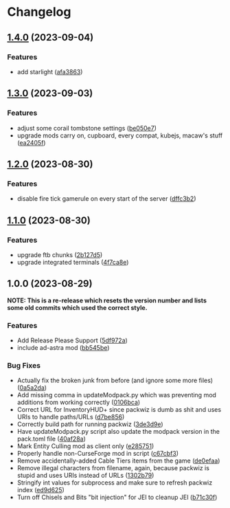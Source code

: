 # Changelog

## [1.4.0](https://github.com/coryjreid/logicraft/compare/v1.3.0...v1.4.0) (2023-09-04)


### Features

* add starlight ([afa3863](https://github.com/coryjreid/logicraft/commit/afa38636dee71e35bd91a4517a75a959527c1e94))

## [1.3.0](https://github.com/coryjreid/logicraft/compare/v1.2.0...v1.3.0) (2023-09-03)


### Features

* adjust some corail tombstone settings ([be050e7](https://github.com/coryjreid/logicraft/commit/be050e7652799ec72829253850c8422e1cb0ef1c))
* upgrade mods carry on, cupboard, every compat, kubejs, macaw's stuff ([ea2405f](https://github.com/coryjreid/logicraft/commit/ea2405f23732430fae96df68d767a50e8fef0dbe))

## [1.2.0](https://github.com/coryjreid/logicraft/compare/v1.1.0...v1.2.0) (2023-08-30)


### Features

* disable fire tick gamerule on every start of the server ([dffc3b2](https://github.com/coryjreid/logicraft/commit/dffc3b2461abb2d108905a6bfce5a3f4720c51db))

## [1.1.0](https://github.com/coryjreid/logicraft/compare/v1.0.0...v1.1.0) (2023-08-30)


### Features

* upgrade ftb chunks ([2b127d5](https://github.com/coryjreid/logicraft/commit/2b127d5a01656e75f93b054e321bc123ab18d5f2))
* upgrade integrated terminals ([4f7ca8e](https://github.com/coryjreid/logicraft/commit/4f7ca8eba3158b029bd6c4e383679875ecd327d5))

## 1.0.0 (2023-08-29)

**NOTE: This is a re-release which resets the version number and lists some old commits which used the correct style.** 

### Features

* Add Release Please Support ([5df972a](https://github.com/coryjreid/logicraft/commit/5df972a4e2844e85d5551b42035d75eda6cd1005))
* include ad-astra mod ([bb545be](https://github.com/coryjreid/logicraft/commit/bb545be38efa6dcd91829adf30e4c9b6f934d487))


### Bug Fixes

* Actually fix the broken junk from before (and ignore some more files) ([0a5a2da](https://github.com/coryjreid/logicraft/commit/0a5a2da0fc4b26a93755d26f2b786e0731945ad4))
* Add missing comma in updateModpack.py which was preventing mod additions from working correctly ([0106bca](https://github.com/coryjreid/logicraft/commit/0106bca379abb369978495106267e7250618c1ff))
* Correct URL for InventoryHUD+ since packwiz is dumb as shit and uses URIs to handle paths/URLs ([d7be856](https://github.com/coryjreid/logicraft/commit/d7be8563378c60365b69eeb2eebba511f1af18b0))
* Correctly build path for running packwiz ([3de3d9e](https://github.com/coryjreid/logicraft/commit/3de3d9e7775fd6af9f2de60e8ff329de5fc61e75))
* Have updateModpack.py script also update the modpack version in the pack.toml file ([40af28a](https://github.com/coryjreid/logicraft/commit/40af28ae721329cefd6a62e00e563936b64249fb))
* Mark Entity Culling mod as client only ([e285751](https://github.com/coryjreid/logicraft/commit/e285751af247dd3155ac21ab26a56820939e185a))
* Properly handle non-CurseForge mod in script ([c67cbf3](https://github.com/coryjreid/logicraft/commit/c67cbf33e23aa1f658791e8e4babd6efee4d9380))
* Remove accidentally-added Cable Tiers items from the game ([de0efaa](https://github.com/coryjreid/logicraft/commit/de0efaafa81dd1af3889d7be9ebf4e0db744f2b4))
* Remove illegal characters from filename, again, because packwiz is stupid and uses URIs instead of URLs ([1302b79](https://github.com/coryjreid/logicraft/commit/1302b79b2c2e13344ee0adce04a2ab3c77c562dd))
* Stringify int values for subprocess and make sure to refresh packwiz index ([ed9d625](https://github.com/coryjreid/logicraft/commit/ed9d625ce557618f5f6a686354f06390b1ceaa61))
* Turn off Chisels and Bits "bit injection" for JEI to cleanup JEI ([b71c30f](https://github.com/coryjreid/logicraft/commit/b71c30f3e6ecc4c2d911ac2cdbb999071ede12a6))
